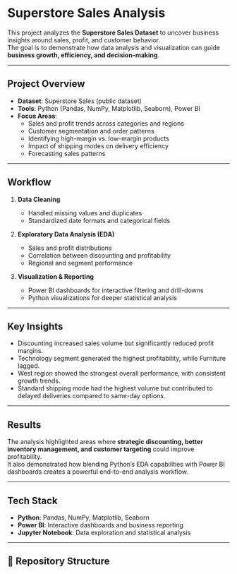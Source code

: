 # Superstore Sales Analysis

This project analyzes the **Superstore Sales Dataset** to uncover business insights around sales, profit, and customer behavior.  
The goal is to demonstrate how data analysis and visualization can guide **business growth, efficiency, and decision-making**.  

---

## Project Overview
- **Dataset**: Superstore Sales (public dataset)  
- **Tools**: Python (Pandas, NumPy, Matplotlib, Seaborn), Power BI  
- **Focus Areas**:  
  - Sales and profit trends across categories and regions  
  - Customer segmentation and order patterns  
  - Identifying high-margin vs. low-margin products  
  - Impact of shipping modes on delivery efficiency  
  - Forecasting sales patterns  

---

## Workflow
1. **Data Cleaning**  
   - Handled missing values and duplicates  
   - Standardized date formats and categorical fields  

2. **Exploratory Data Analysis (EDA)**  
   - Sales and profit distributions  
   - Correlation between discounting and profitability  
   - Regional and segment performance  

3. **Visualization & Reporting**  
   - Power BI dashboards for interactive filtering and drill-downs  
   - Python visualizations for deeper statistical analysis  

---

## Key Insights
- Discounting increased sales volume but significantly reduced profit margins.  
- Technology segment generated the highest profitability, while Furniture lagged.  
- West region showed the strongest overall performance, with consistent growth trends.  
- Standard shipping mode had the highest volume but contributed to delayed deliveries compared to same-day options.  

---

## Results
The analysis highlighted areas where **strategic discounting, better inventory management, and customer targeting** could improve profitability.  
It also demonstrated how blending Python’s EDA capabilities with Power BI dashboards creates a powerful end-to-end analysis workflow.  

---

## Tech Stack
- **Python**: Pandas, NumPy, Matplotlib, Seaborn  
- **Power BI**: Interactive dashboards and business reporting  
- **Jupyter Notebook**: Data exploration and statistical analysis  

---

## 📂 Repository Structure


